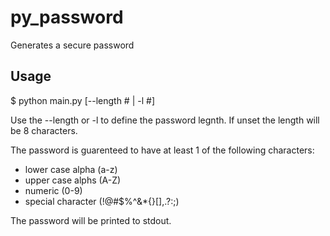 # py_password
Generates a secure password

## Usage
$ python main.py [--length # | -l #]

Use the --length or -l to define the password legnth.  If unset the length will be 8 characters.

The password is guarenteed to have at least 1 of the following characters:

* lower case alpha (a-z)
* upper case alphs (A-Z)
* numeric (0-9)
* special character (!@#$%^&*{}[],.?:;)

The password will be printed to stdout.